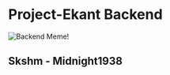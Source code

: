 # Project-Ekant Backend

![Backend Meme!](https://img-9gag-fun.9cache.com/photo/aB3n3N2_700bwp.webp)

## Skshm - Midnight1938
